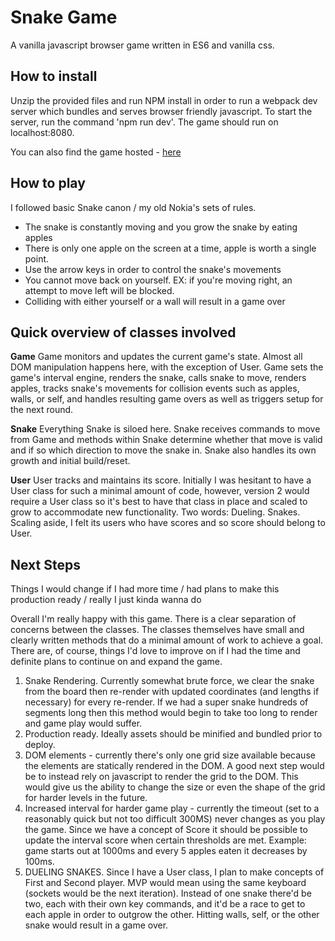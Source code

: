# Snake Game

A vanilla javascript browser game written in ES6 and vanilla css.

## How to install

Unzip the provided files and run NPM install in order to run a webpack dev server which bundles and serves browser friendly javascript. To start the server, run the command 'npm run dev'. The game should run on localhost:8080.

You can also find the game hosted - <a href="http://jillfetherston.com/snake">here</a>

## How to play

I followed basic Snake canon / my old Nokia's sets of rules.

 - The snake is constantly moving and you grow the snake by eating apples
 - There is only one apple on the screen at a time, apple is worth a single point.
 - Use the arrow keys in order to control the snake's movements
 - You cannot move back on yourself. EX: if you're moving right, an attempt to move left will be blocked.
 - Colliding with either yourself or a wall will result in a game over

## Quick overview of classes involved

**Game**
Game monitors and updates the current game's state. Almost all DOM manipulation happens here, with the exception of User. Game sets the game's interval engine, renders the snake, calls snake to move, renders apples, tracks snake's movements for collision events such as apples, walls, or self, and handles resulting game overs as well as triggers setup for the next round.

**Snake**
Everything Snake is siloed here. Snake receives commands to move from Game and methods within Snake determine whether that move is valid and if so which direction to move the snake in. Snake also handles its own growth and initial build/reset.

**User**
User tracks and maintains its score. Initially I was hesitant to have a User class for such a minimal amount of code, however, version 2 would require a User class so it's best to have that class in place and scaled to grow to accommodate new functionality. Two words: Dueling. Snakes. Scaling aside, I felt its users who have scores and so score should belong to User.

## Next Steps
Things I would change if I had more time / had plans to make this production ready / really I just kinda wanna do

Overall I'm really happy with this game. There is a clear separation of concerns between the classes. The classes themselves have small and clearly written methods that do a minimal amount of work to achieve a goal. There are, of course, things I'd love to improve on if I had the time and definite plans to continue on and expand the game.

 1. Snake Rendering. Currently somewhat brute force, we clear the snake from the board then re-render with updated coordinates (and lengths if necessary) for every re-render.  If we had a super snake hundreds of segments long then this method would begin to take too long to render and game play would suffer.
 2. Production ready. Ideally assets should be minified and bundled prior to deploy.
 3. DOM elements - currently there's only one grid size available because the elements are statically rendered in the DOM. A good next step would be to instead rely on javascript to render the grid to the DOM. This would give us the ability to change the size or even the shape of the grid for harder levels in the future.
 4. Increased interval for harder game play - currently the timeout (set to a reasonably quick but not too difficult 300MS) never changes as you play the game. Since we have a concept of Score it should be possible to update the interval score when certain thresholds are met. Example: game starts out at 1000ms and every 5 apples eaten it decreases by 100ms.
 5. DUELING SNAKES. Since I have a User class, I plan to make concepts of First and Second player. MVP would mean using the same keyboard (sockets would be the next iteration). Instead of one snake there'd be two, each with their own key commands, and it'd be a race to get to each apple in order to outgrow the other. Hitting walls, self, or the other snake would result in a game over.
